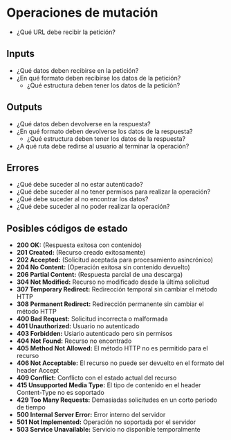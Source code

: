 # Operaciones de mutación

- ¿Qué URL debe recibir la petición?

## Inputs

- ¿Qué datos deben recibirse en la petición?
- ¿En qué formato deben recibirse los datos de la petición?
    - ¿Qué estructura deben tener los datos de la petición?

## Outputs

- ¿Qué datos deben devolverse en la respuesta?
- ¿En qué formato deben devolverse los datos de la respuesta?
    - ¿Qué estructura deben tener los datos de la respuesta?
- ¿A qué ruta debe redirse al usuario al terminar la operación?

## Errores

- ¿Qué debe suceder al no estar autenticado?
- ¿Qué debe suceder al no tener permisos para realizar la operación?
- ¿Qué debe suceder al no encontrar los datos?
- ¿Qué debe suceder al no poder realizar la operación?

## Posibles códigos de estado

- **200 OK:** (Respuesta exitosa con contenido)
- **201 Created:** (Recurso creado exitosamente)
- **202 Accepted:** (Solicitud aceptada para procesamiento asincrónico)
- **204 No Content:** (Operación exitosa sin contenido devuelto)
- **206 Partial Content:** (Respuesta parcial de una descarga)
- **304 Not Modified:** Recurso no modificado desde la última solicitud
- **307 Temporary Redirect:** Redirección temporal sin cambiar el método HTTP
- **308 Permanent Redirect:** Redirección permanente sin cambiar el método HTTP
- **400 Bad Request:** Solicitud incorrecta o malformada
- **401 Unauthorized:** Usuario no autenticado
- **403 Forbidden:** Usiario autenticado pero sin permisos
- **404 Not Found:** Recurso no encontrado
- **405 Method Not Allowed:** El método HTTP no es permitido para el recurso
- **406 Not Acceptable:** El recurso no puede ser devuelto en el formato del header Accept
- **409 Conflict:** Conflicto con el estado actual del recurso
- **415 Unsupported Media Type:** El tipo de contenido en el header Content-Type no es soportado
- **429 Too Many Requests:** Demasiadas solicitudes en un corto periodo de tiempo
- **500 Internal Server Error:** Error interno del servidor
- **501 Not Implemented:** Operación no soportada por el servidor
- **503 Service Unavailable:** Servicio no disponible temporalmente